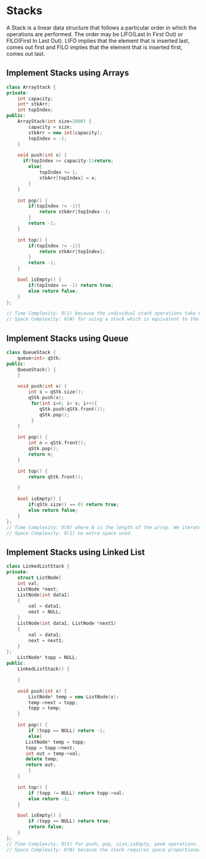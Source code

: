 # Stacks

A Stack is a linear data structure that follows a particular order in which the operations are performed. The order may be LIFO(Last In First Out) or FILO(First In Last Out). LIFO implies that the element that is inserted last, comes out first and FILO implies that the element that is inserted first, comes out last.

## Implement Stacks using Arrays

```cpp
class ArrayStack {
private:
    int capacity;
    int* stkArr;
    int topIndex;
public:
    ArrayStack(int size=1000) {
        capacity = size;
        stkArr = new int[capacity];
        topIndex = -1;
    }

    void push(int x) {
      if(topIndex >= capacity-1)return;
        else{
            topIndex += 1;
            stkArr[topIndex] = x;
        }
    }

    int pop() {
        if(topIndex != -1){
            return stkArr[topIndex--];
        }
        return -1;
    }

    int top() {
        if(topIndex != -1){
            return stkArr[topIndex];
        }
        return -1;
    }

    bool isEmpty() {
        if(topIndex == -1) return true;
        else return false;
    }
};

// Time Complexity: O(1) because the individual stack operations take O(1).
// Space Complexity: O(N) for using a stack which is equivalent to the size of the array.
```

## Implement Stacks using Queue

```cpp
class QueueStack {
    queue<int> qStk;
public:
    QueueStack() {
    }

    void push(int x) {
        int s = qStk.size();
        qStk.push(x);
         for(int i=0; i< s; i++){
            qStk.push(qStk.front());
            qStk.pop();
         }
    }

    int pop() {
        int n = qStk.front();
        qStk.pop();
        return n;
    }

    int top() {
        return qStk.front();

    }

    bool isEmpty() {
        if(qStk.size() == 0) return true;
        else return false;
    }
};
// Time Complexity: O(N) where N is the length of the array. We iterate through the input array exactly once and at each element perform constant time operations.
// Space Complexity: O(1) no extra space used.
```

## Implement Stacks using Linked List

```cpp
class LinkedListStack {
private:
    struct ListNode{
    int val;
    ListNode *next;
    ListNode(int data1)
    {
        val = data1;
        next = NULL;
    }
    ListNode(int data1, ListNode *next1)
    {
        val = data1;
        next = next1;
    }
};
    ListNode* topp = NULL;
public:
    LinkedListStack() {

    }

    void push(int x) {
        ListNode* temp = new ListNode(x);
        temp->next = topp;
        topp = temp;
    }

    int pop() {
        if (topp == NULL) return -1;
        else{
       ListNode* temp = topp;
       topp = topp->next;
       int out = temp->val;
       delete temp;
       return out;
        }
    }

    int top() {
        if (topp != NULL) return topp->val;
        else return -1;
    }

    bool isEmpty() {
        if (topp == NULL) return true;
        return false;
    }
};
// Time Complexity: O(1) for push, pop, size,isEmpty, peek operations.
// Space Complexity: O(N) because the stack requires space proportional to the number of elements it stores.
```
